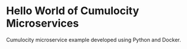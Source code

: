 # Hello World of Cumulocity Microservices

Cumulocity microservice example developed using Python and Docker.
